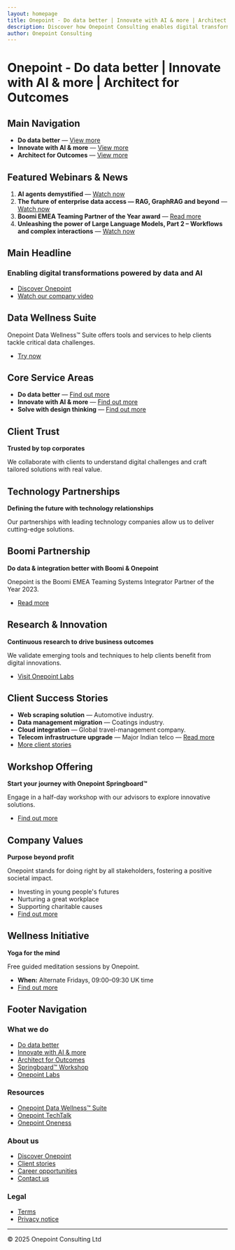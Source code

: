 ```yaml
---
layout: homepage
title: Onepoint - Do data better | Innovate with AI & more | Architect for Outcomes
description: Discover how Onepoint Consulting enables digital transformation with data and AI, empowering businesses to solve complex challenges.
author: Onepoint Consulting
---
```


# Onepoint - Do data better | Innovate with AI & more | Architect for Outcomes

## Main Navigation
- **Do data better** — [View more](https://www.onepointltd.com/#do-data-better)
- **Innovate with AI & more** — [View more](https://www.onepointltd.com/#innovate-with-ai-and-more)
- **Architect for Outcomes** — [View more](https://www.onepointltd.com/architect-for-outcomes/)

## Featured Webinars & News
1. **AI agents demystified** — [Watch now](https://www.onepointltd.com/techtalk/ai-agents-demystified/)
2. **The future of enterprise data access — RAG, GraphRAG and beyond** — [Watch now](https://www.onepointltd.com/techtalk/the-future-of-enterprise-data-access/)
3. **Boomi EMEA Teaming Partner of the Year award** — [Read more](https://www.onepointltd.com/boomi#award)
4. **Unleashing the power of Large Language Models, Part 2 – Workflows and complex interactions** — [Watch now](https://www.onepointltd.com/techtalk/unleashing-the-power-of-large-language-models-part-2-workflows-and-complex-interactions/)

## Main Headline
### Enabling digital transformations powered by data and AI

- [Discover Onepoint](https://www.onepointltd.com/discover-onepoint/)
- [Watch our company video](https://www.onepointltd.com/#elementor-action%3Aaction%3Dpopup%3Aopen%26settings%3DeyJpZCI6IjQ0NzUiLCJ0b2dnbGUiOmZhbHNlfQ%3D%3D)

## Data Wellness Suite
Onepoint Data Wellness™ Suite offers tools and services to help clients tackle critical data challenges.
- [Try now](https://www.onepointltd.com/data-wellness/)

## Core Service Areas

- **Do data better** — [Find out more](https://www.onepointltd.com/do-data-better/)
- **Innovate with AI & more** — [Find out more](https://www.onepointltd.com/innovate-with-ai-more/)
- **Solve with design thinking** — [Find out more](https://www.onepointltd.com/solve-with-design-thinking/)

## Client Trust
**Trusted by top corporates**

We collaborate with clients to understand digital challenges and craft tailored solutions with real value.

## Technology Partnerships
**Defining the future with technology relationships**

Our partnerships with leading technology companies allow us to deliver cutting-edge solutions.

## Boomi Partnership
**Do data & integration better with Boomi & Onepoint**

Onepoint is the Boomi EMEA Teaming Systems Integrator Partner of the Year 2023.
- [Read more](https://www.onepointltd.com/boomi#award/)

## Research & Innovation
**Continuous research to drive business outcomes**

We validate emerging tools and techniques to help clients benefit from digital innovations.
- [Visit Onepoint Labs](https://www.onepointltd.com/onepoint-labs)

## Client Success Stories

- **Web scraping solution** — Automotive industry.
- **Data management migration** — Coatings industry.
- **Cloud integration** — Global travel-management company.
- **Telecom infrastructure upgrade** — Major Indian telco — [Read more](https://www.onepointltd.com/case-studies/indian-telcom-sdl-case-study/)
- [More client stories](https://www.onepointltd.com/client-stories/)

## Workshop Offering
**Start your journey with Onepoint Springboard™**

Engage in a half-day workshop with our advisors to explore innovative solutions.
- [Find out more](https://www.onepointltd.com/onepoint-springboard/)

## Company Values
**Purpose beyond profit**

Onepoint stands for doing right by all stakeholders, fostering a positive societal impact.

- Investing in young people's futures
- Nurturing a great workplace
- Supporting charitable causes
- [Find out more](https://www.onepointltd.com/purpose-beyond-profit)

## Wellness Initiative
**Yoga for the mind**

Free guided meditation sessions by Onepoint.
- **When:** Alternate Fridays, 09:00–09:30 UK time
- [Find out more](https://www.onepointltd.com/oneness/)

## Footer Navigation

### What we do
- [Do data better](https://www.onepointltd.com/do-data-better)
- [Innovate with AI & more](https://www.onepointltd.com/innovate-with-ai-more/)
- [Architect for Outcomes](https://www.onepointltd.com/architect-for-outcomes/)
- [Springboard™ Workshop](https://www.onepointltd.com/onepoint-springboard/)
- [Onepoint Labs](https://www.onepointltd.com/onepoint-labs/)

### Resources
- [Onepoint Data Wellness™ Suite](https://www.onepointltd.com/data-wellness/)
- [Onepoint TechTalk](https://www.onepointltd.com/techtalk)
- [Onepoint Oneness](https://www.onepointltd.com/oneness/)

### About us
- [Discover Onepoint](https://www.onepointltd.com/discover-onepoint/)
- [Client stories](https://www.onepointltd.com/client-stories/)
- [Career opportunities](https://www.onepointltd.com/career-opportunities/)
- [Contact us](https://www.onepointltd.com/contact-us/)

### Legal
- [Terms](https://www.onepointltd.com/policies/)
- [Privacy notice](https://www.onepointltd.com/policies/privacy-policy/)

---

© 2025 Onepoint Consulting Ltd


